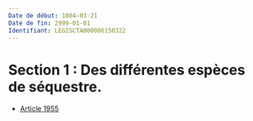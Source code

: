 ```yaml
---
Date de début: 1804-03-21
Date de fin: 2999-01-01
Identifiant: LEGISCTA000006150322
---
```


<h1>Section 1 : Des différentes espèces de séquestre.</h1>

- [Article 1955](article_1955.md)
